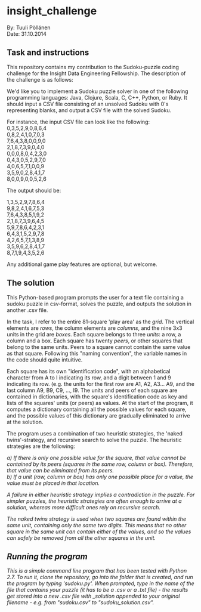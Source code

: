 insight_challenge
=================

By: Tuuli Pöllänen<br>
Date: 31.10.2014

<h2>Task and instructions</h2>
This repository contains my contribution to the Sudoku-puzzle coding challenge for the Insight Data Engineering Fellowship. The description of the challenge is as follows:<br>

We'd like you to implement a Sudoku puzzle solver in one of the following programming languages: Java, Clojure, Scala, C, C++, Python, or Ruby. It should input a CSV file consisting of an unsolved Sudoku with 0's representing blanks, and output a CSV file with the solved Sudoku. <br>

For instance, the input CSV file can look like the following:<br>
0,3,5,2,9,0,8,6,4<br>
0,8,2,4,1,0,7,0,3<br>
7,6,4,3,8,0,0,9,0<br>
2,1,8,7,3,9,0,4,0<br>
0,0,0,8,0,4,2,3,0<br>
0,4,3,0,5,2,9,7,0<br>
4,0,6,5,7,1,0,0,9<br>
3,5,9,0,2,8,4,1,7<br>
8,0,0,9,0,0,5,2,6<br>

The output should be:<br>

1,3,5,2,9,7,8,6,4<br>
9,8,2,4,1,6,7,5,3<br>
7,6,4,3,8,5,1,9,2<br>
2,1,8,7,3,9,6,4,5<br>
5,9,7,8,6,4,2,3,1<br>
6,4,3,1,5,2,9,7,8<br>
4,2,6,5,7,1,3,8,9<br>
3,5,9,6,2,8,4,1,7<br>
8,7,1,9,4,3,5,2,6<br>

Any additional game play features are optional, but welcome.

<h2>The solution</h2>

This Python-based program prompts the user for a text file containing a sudoku puzzle in csv-format, solves the puzzle, and outputs the solution in another .csv file. 

In the task, I refer to the entire 81-square 'play area' as the <i>grid</i>. The vertical elements are <i>rows</i>, the column elements are <i>columns</i>, and the nine 3x3 units in the grid are <i>boxes</i>. Each square belongs to three <i>units</i>: a row, a column and a box. Each square has twenty <i>peers</i>, or other squares that belong to the same units. Peers to a square cannot contain the same value as that square. Following this "naming convention", the variable names in the code should quite intuitive. 

Each square has its own "identification code", with an alphabetical character from A to I indicating its row, and a digit between 1 and 9 indicating its row. (e.g. the units for the first row are A1, A2, A3... A9, and the last column A9, B9, C9, ..., I9. The units and peers of each square are contained in dictionaries, with the square's identification code as key and lists of the squares' units (or peers) as values. At the start of the program, it computes a dictionary containing all the possible values for each square, and the possible values of this dictionary are gradually eliminated to arrive at the solution.

The program uses a combination of two heuristic strategies, the 'naked twins'-strategy, and recursive search to solve the puzzle. The heuristic strategies are the following:

<i> a) If there is only one possible value for the square, that value cannot be contained by its peers (squares in the same row, column or box). Therefore, that value can be eliminated from its peers.<br>
<i> b) If a unit (row, column or box) has only one possible place for a value, the value must be placed in that location.

A failure in either heuristic strategy implies a contradiction in the puzzle. For simpler puzzles, the heuristic strategies are often enough to arrive at a solution, whereas more difficult ones rely on recursive search.

The naked twins strategy is used when two squares are found within the same unit, containing only the same two digits. This means that no other square in the same unit can contain either of the values, and so the values can safely be removed from all the other squares in the unit.

<h2>Running the program</h2>
This is a simple command line program that has been tested with Python 2.7. To run it, clone the repository, go into the folder that is created, and run the program by typing 'sudoku.py'. When prompted, type in the name of the file that contains your puzzle (it has to be a .csv or a .txt file) - the results get stored into a new .csv file with _solution appended to your original filename - e.g. from "sudoku.csv" to "sudoku_solution.csv". 
